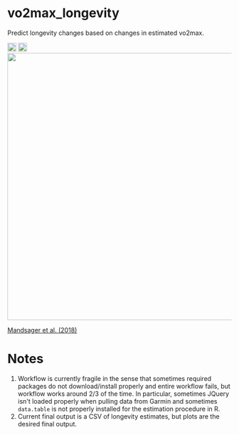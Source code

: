 # vo2max_longevity
Predict longevity changes based on changes in estimated vo2max.

<img src="https://github.com/harveybarnhard/vo2max_longevity/actions/workflows/vo2max_longevity.yml/badge.svg" height="20" />

<img src="https://img.shields.io/date/1684926953?color=007cc3&label=Last%20Updated&logo=garmin" height="20" />

<img src="https://cdn.jamanetwork.com/ama/content_public/journal/jamanetworkopen/937561/zoi180168f2.png?Expires=1685562302&Signature=EyuW4Pb-nMV22EnXVgVTUAf9glpQQjJ7DoCjX4QHqnZo1toveLGcddJ0q~dlqdiTRkAzeBPulTTEOGHh~Xftm7VfK0lCjUPlRw2V-cFZZpcg8oV0szFRHaK6FLV9RLRBQa1jnVATJaZroc7~DdVPfwl5TFmjskwknU0jTnaQMpiA9PfYRQ2ivJYcJIaMiZOfU4gcc3FrFM7HPY7cg3LP-z3~99DvuFa3BkTihFxQp4G5r1JaDHwMSNHNe1qOwb4MVfIIVAPGQi1tfVVowEtRnrk8x1kHaTORsmfxhRZf~S0MxXFPz6p1S1LTh-4SXrphw5cgLziiW4RKQ5jKC-WeEw__&Key-Pair-Id=APKAIE5G5CRDK6RD3PGA" height="600" class="center">

[Mandsager et al. (2018)](https://jamanetwork.com/journals/jamanetworkopen/fullarticle/2707428)

# Notes

1. Workflow is currently fragile in the sense that sometimes required packages do not download/install properly and entire workflow fails, but workflow works around 2/3 of the time. In particular, sometimes JQuery isn't loaded properly when pulling data from Garmin and sometimes `data.table` is not properly installed for the estimation procedure in R.
2. Current final output is a CSV of longevity estimates, but plots are the desired final output.
